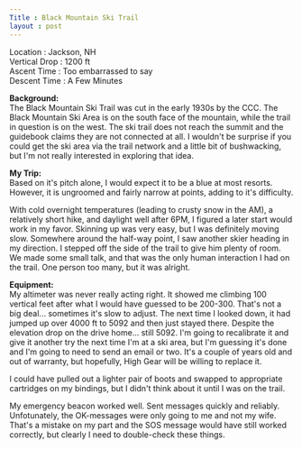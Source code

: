 ```yaml
---
Title : Black Mountain Ski Trail
layout : post
---
```


Location : Jackson, NH<br/>
Vertical Drop : 1200 ft<br/>
Ascent Time : Too embarrassed to say<br/>
Descent Time : A Few Minutes<br/>

**Background:**   
The Black Mountain Ski Trail was cut in the early 1930s by the CCC.  The Black Mountain Ski Area is on the south face of the mountain, while the trail in question is on the west.  The ski trail does not reach the summit and the guidebook claims they are not connected at all.  I wouldn\'t be surprise if you could get the ski area via the trail network and a little bit of bushwacking, but I\'m not really interested in exploring that idea. 

**My Trip:**   
Based on it\'s pitch alone, I would expect it to be a blue at most resorts.  However, it is ungroomed and fairly narrow at points, adding to it\'s difficulty.

With cold overnight temperatures (leading to crusty snow in the AM), a relatively short hike, and daylight well after 6PM, I figured a later start would work in my favor.  Skinning up was very easy, but I was definitely moving slow.  Somewhere around the half-way point, I saw another skier heading in my direction.  I stepped off the side of the trail to give him plenty of room.  We made some small talk, and that was the only human interaction I had on the trail.  One person too many, but it was alright.

**Equipment:**  
My altimeter was never really acting right.  It showed me climbing 100 vertical feet after what I would have guessed to be 200-300.  That\'s not a big deal... sometimes it\'s slow to adjust. The next time I looked down, it had jumped up over 4000 ft to 5092 and then just stayed there.  Despite the elevation drop on the drive home.\.\. still 5092.  I\'m going to recalibrate it and give it another try the next time I\'m at a ski area, but I\'m guessing it\'s done and I\'m going to need to send an email or two.  It\'s a couple of years old and out of warranty, but hopefully, High Gear will be willing to replace it.  

I could have pulled out a lighter pair of boots and swapped to appropriate cartridges on my bindings, but I didn\'t think about it until I was on the trail.  

My emergency beacon worked well.  Sent messages quickly and reliably.  Unfotunately, the OK-messages were only going to me and not my wife.  That\'s a mistake on my part and the SOS message would have still worked correctly, but clearly I need to double-check these things.  
</p>

